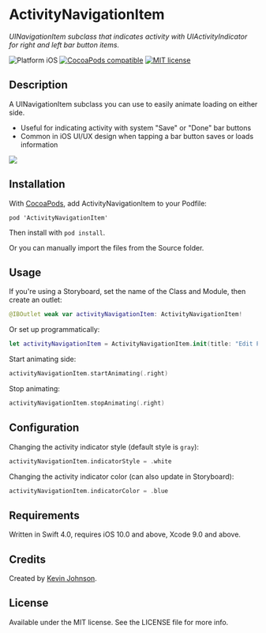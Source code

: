 # ActivityNavigationItem

_UINavigationItem subclass that indicates activity with UIActivityIndicator for right and left  bar button items._

![Platform iOS](https://img.shields.io/badge/platform-iOS-blue.svg)
[![CocoaPods compatible](https://img.shields.io/cocoapods/v/ActivityNavigationItem.svg)](https://cocoapods.org/pods/ActivityNavigationItem)
[![MIT license](http://img.shields.io/badge/license-MIT-blue.svg)](https://github.com/longhorn499/ActivityNavigationItem/raw/master/LICENSE.md)


## Description

A UINavigationItem subclass you can use to easily animate loading on either side. 

- Useful for indicating activity with system "Save" or "Done" bar buttons
- Common in iOS UI/UX design when tapping a bar button saves or loads information

<img src="https://raw.githubusercontent.com/longhorn499/ActivityNavigationItem/master/Screenshots/Animating.gif"/>

## Installation

With [CocoaPods](https://cocoapods.org), add ActivityNavigationItem to your Podfile:

```
pod 'ActivityNavigationItem'
```

Then install with `pod install`.

Or you can manually import the files from the Source folder.


## Usage

If you're using a Storyboard, set the name of the Class and Module, then create an outlet:

``` swift
@IBOutlet weak var activityNavigationItem: ActivityNavigationItem!
```

Or set up programmatically:

``` swift
let activityNavigationItem = ActivityNavigationItem.init(title: "Edit Profile", indicatorStyle: .white)
```


Start animating side:

``` swift
activityNavigationItem.startAnimating(.right)
```

Stop animating:

``` swift
activityNavigationItem.stopAnimating(.right)
```


## Configuration

Changing the activity indicator style  (default style is `gray`):

````swift
activityNavigationItem.indicatorStyle = .white
````

Changing the activity indicator color (can also update in Storyboard):

````swift
activityNavigationItem.indicatorColor = .blue
````

## Requirements

Written in Swift 4.0, requires iOS 10.0 and above, Xcode 9.0 and above.


## Credits

Created by [Kevin Johnson](http://www.johnsonkevin.com).


## License

Available under the MIT license. See the LICENSE file for more info.
